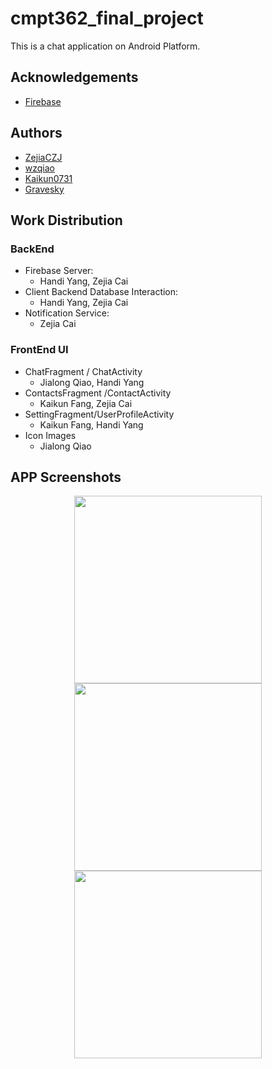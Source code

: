 # cmpt362_final_project
This is a chat application on Android Platform.
## Acknowledgements
- [Firebase](https://firebase.google.com/codelabs/firebase-android#0)

## Authors
- [ZejiaCZJ](https://github.com/ZejiaCZJ)
- [wzqiao](https://github.com/wzqiao)
- [Kaikun0731](https://github.com/Kaikun0731)
- [Gravesky](https://github.com/Gravesky)

## Work Distribution
### BackEnd
  - Firebase Server:
    - Handi Yang, Zejia Cai
- Client Backend Database Interaction:
  - Handi Yang, Zejia Cai
- Notification Service:
  - Zejia Cai
### FrontEnd UI
- ChatFragment / ChatActivity
  - Jialong Qiao, Handi Yang
- ContactsFragment /ContactActivity
  - Kaikun Fang, Zejia Cai
- SettingFragment/UserProfileActivity
  - Kaikun Fang, Handi Yang
- Icon Images
  - Jialong Qiao

## APP Screenshots
<p align="middle">
  <img src="https://cdn.discordapp.com/attachments/1042304497969537064/1049957441602846780/Screenshot_2022-12-06-23-55-40-135_com.example.mychatapp.jpg" width="300">
  <img src="https://cdn.discordapp.com/attachments/1042304497969537064/1049957441854525460/Screenshot_2022-12-06-23-54-40-010_com.example.mychatapp.jpg" width="300">
  <img src="https://cdn.discordapp.com/attachments/1042304497969537064/1049957442039058513/Screenshot_2022-12-06-23-54-24-933_com.example.mychatapp.jpg" width="300">
</p>
